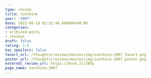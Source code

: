 ```yaml
---
type: review
title: Sunshine
year: '2007'
date: 2022-08-18 02:32:44.840000+00:00
categories:
- archived-posts
- reviews
draft: false
rating: 3.5
has_spoilers: false
fanart_url: /thoughts/reviews/movies/img/sunshine-2007_fanart.png
poster_url: /thoughts/reviews/movies/img/sunshine-2007_poster.png
external_review_url: https://boxd.it/28Xy
page_name: sunshine-2007
---
```


